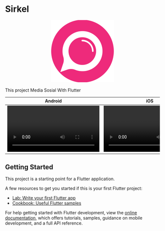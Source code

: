 # Sirkel

<p align="center">
<img src="https://raw.githubusercontent.com/fanfantasi/sirkel/Master/assets/svg/sirkel.svg?token=GHSAT0AAAAAACLZAAFZTZWZVI4S6QFDLOH4ZSDWJJQ">
</p>

This project Media Sosial With Flutter

Android | iOS
:-: | :-:
<video src='https://github.com/fanfantasi/sirkel/assets/9621924/52e603bd-7fc9-450f-8e9b-6f938f13c348' title="Device Android"/> | <video src='https://github.com/fanfantasi/sirkel/assets/9621924/d9bb628c-9c5b-41da-8e4c-21a34ef18aa0'/>


## Getting Started

This project is a starting point for a Flutter application.

A few resources to get you started if this is your first Flutter project:

- [Lab: Write your first Flutter app](https://docs.flutter.dev/get-started/codelab)
- [Cookbook: Useful Flutter samples](https://docs.flutter.dev/cookbook)

For help getting started with Flutter development, view the
[online documentation](https://docs.flutter.dev/), which offers tutorials,
samples, guidance on mobile development, and a full API reference.

